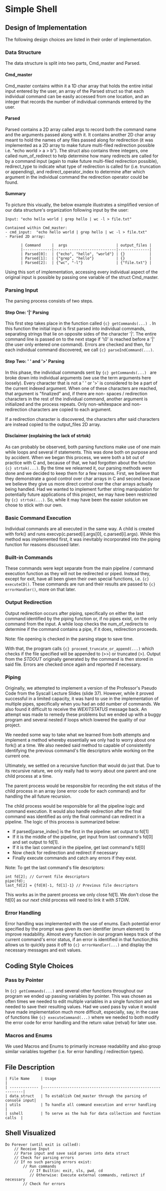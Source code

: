 #  Simple Shell

## Design of Implementation
The following design choices are listed in their order of implementation.

### Data Structure
The data structure is split into two parts, Cmd_master and Parsed. 

#### Cmd_master
Cmd_master contains within it a 1D char array that holds the entire initial
input entered by the user, an array of the Parsed struct so that each
individual command can be easily accessed from one location, and an integer
that records the number of individual commands entered by the user.

#### Parsed
Parsed contains a 2D array called args to record both the command name and the
arguments passed along with it. It contains another 2D char array meant to hold
the names of any files passed along for redirection (it was implemented as a 2D
array to make future multi-filed redirection possible i.e. "echo world > 
a > b"). The struct also contains three integers, one called num_of_redirect
to help determine how many redirects are called for by a command 
input (again to make future multi-filed redirection possible), redirect_type
to indicate what type of redirection is called for (i.e. truncation or 
appending), and redirect_operator_index to determine after which argument
in the individual command the redirection operator could be found.

#### Summary 
To picture this visually, the below example illustrates a simplified version
of our data structure's organization following input by the user:

~~~
Input: "echo hello world | grep hello | wc -l > file.txt"

Contained within Cmd_master:
- cmd_input:  "echo hello world | grep hello | wc -l > file.txt"
- Parsed 2D array: 

       | Command     |  args                      | output_files |
       |-------------|----------------------------|--------------|
       | Parsed[0]:  | {"echo", "hello", "world"} | {}           |
       | Parsed[1]:  | {"grep", "hello"}          | {}           |
       | Parsed[2]:  | {"wc", "-l"}               | {"file.txt"} |
~~~

Using this sort of implementation, accessing every individual aspect of the
original input is possible by passing one variable of the struct Cmd_master.

### Parsing Input
The parsing process consists of two steps.

#### Step One: '|' Parsing
This first step takes place in the function called `{c} getCommands(...) `. In
this function the initial input is first parsed into individual commands,
separating strings that lie on opposite sides of the character '|'. The
entire command line is passed on to the next stage if '\0' is reached
before a '|' (the user only entered one command). Errors are checked and then, 
for each individual command discovered, we call `{c} parseIndCommand(...)`.
 
 #### Step Two: ' ' and '>' Parsing
In this phase, the individual commands sent by `{c} getCommands(...) ` are
broke down into individual arguments (we use the term arguments here loosely).
Every character that is not a ' ' or '>' is considered to be a part of the 
current indexed argument. When one of these characters are reached, that
argument is "finalized" and, if there are non- spaces / redirection characters
in the rest of the individual command, another argument is initialized
and the process repeats. Only non-whitespace and non-redirection characters
are copied to each argument. 

If a redirection character is discovered, the characters after said characters
are instead copied to the output_files 2D array.

#### Disclaimer (explaining the lack of strtok)
As can probably be observed, both parsing functions make use of one main while
loops and several if statements. This was done both on purpose and by accident.
When we began this process, we were both a bit out of practice with C and,
because of that, we had forgotten about the function `{c} strtok(...)`.
By the time we relearned it, our parsing methods were done and we decided to
keep them for a few reasons. 
First, we believe that they demonstrate a good control over char arrays in C 
and second because we believe they give us more direct control over the char 
arrays actually being handled. Had we wanted to implement further string 
manipulation for potentially future applications of this project, we may have
been restricted by `{c} strtok(...)`. So, while it may have been the easier 
solution we chose to stick with our own. 

### Basic Command Execution
Individual commands are all executed in the same way. A child is created with
fork() and runs execvp(c.parsed[i].args[0], c.parsed[i].args). While this 
method was implemented first, it was inevitably incorporated into
the piping function for reasons discussed later.

### Built-in Commands
These commands were kept separate from the main pipeline / command
execution function as they will not be redirected or piped. Instead 
they, except for exit, have all been given their own special functions,
i.e. `{c} executeCD()`. These commands are run and their results are 
passed to `{c} errorHandler()`, more on that later.

### Output Redirection
Output redirection occurs after piping, specifically on either the last command
identified by the piping function or, if no pipes exist, on the only command
from the input. A while loop checks the num_of_redirects to determine
if the command contains a pipe, if it does, redirection proceeds. 

Note: file opening is checked in the parsing stage to save time. 

With that, the program calls `{c} proceed_truncate_or_append(...)` which
checks if the file specified will be appended to (>>) or truncated (>). Output
from the _STDOUT_ originally generated by the command is then stored 
in said file. Errors are checked once again and reported if necessary. 

### Piping
Originally, we attempted to implement a version of the Professor's Pseudo Code
from the Syscall Lecture Slides (slide 37). However, while it proved successful
in a limited capacity, it was hard to use in the implementation of multiple 
pipes, specifically when you had an odd number of commands. We also found 
it difficult to receive the _WEXITSTATUS_ message back. An attempt was
made to remedy these problems but we ended up with a buggy program and 
several nested if loops which lowered the quality of our project.

We needed some way to take what we learned from both attempts and implement
a method whereby essentially we only had to worry about one fork() at a time. 
We also needed said method to capable of consistently identifying the
previous command's file descriptors while working on the current one.

Ultimately, we settled on a recursive function that would do just that. 
Due to its recursive nature, we only really had to worry about one parent 
and one child process at a time. 

The parent process would be responsible for recording the exit status of 
the child process in an array (one error code for each command) and
for handling the all future recursion. 

The child process would be responsible for all the pipeline logic and command 
execution. It would also handle redirection after the final command was 
identified as only the final command can redirect in a pipeline. The logic of 
this process is summarized below:

- If parsed[parse_index] is the first in the pipeline: set output to fd[1]
- If it is the middle of the pipeline, get input from last command's fd[0] and
set output to fd[1].
- If it is the last command in the pipeline, get last command's fd[0]
- Now check for redirection and redirect if necessary
- Finally execute commands and catch any errors if they exist.

Note: To get the last command's file descriptors:
~~~
int fd[2]; // Current file descriptors
pipe(fd);
last_fd[2] = {fd[0]-1, fd[1]-1} // Previous file descriptors
~~~
This works as in the parent process we only close fd[1]. We don't close the
fd[0] as our _next_ child process will need to link it with _STDIN_.

### Error Handling
Error handling was implemented with the use of enums. Each potential error
specified by the prompt was given its own identifier (enum element) to
improve readability. Almost every function in our program keeps track of the
current command's error status, if an error is identified in that function,this
allows us to quickly pass it off to `{c} errorHandler(...)` and display the 
necessary messages and exit values.

## Coding Style Choices

### Pass by Pointer
In `{c} getCommands(...)` and several other functions throughout our program 
we ended up passing variables by pointer. This was chosen as often times 
we needed to edit multiple variables in a single function and we needed to 
save their resulting values. Had we used pass by value it would have made
implementation much more difficult, especially, say, in the case of functions
like `{c} executeCommand(...)` where we needed to both modify the error 
code for error handling and the return value (retval) for later use. 

### Macros and Enums
We used Macros and Enums to primarily increase readability and also group 
similar variables together (i.e. for error handling / redirection types). 

## File Description
~~~
| File Name     | Usage                                                       |
| ------------- |-------------------------------------------------------------|
| data_struct   | To establish Cmd_master through the parsing of console input|
| utils         | To handle all command execution and error handling          |
| sshell        | To serve as the hub for data collection and function calls  |
~~~

## Shell Visualized
~~~
Do Forever (until exit is called):
    // Receive Input
    // Parse input and save said parses into data struct
    // Check for parsing errors
    // If no such parsing errors exist:
        // Run commands
           // If Builtin: exit, sls, pwd, cd
           // Otherwise: Execute external commands, redirect if necessary
        // Check for errors
~~~